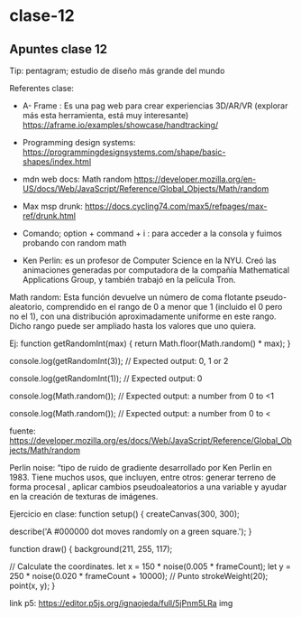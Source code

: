 # clase-12

## Apuntes clase 12 

Tip: pentagram; estudio de diseño más grande del mundo

Referentes clase:

- A- Frame : Es una pag web para crear experiencias 3D/AR/VR (explorar más esta herramienta, está muy interesante)
https://aframe.io/examples/showcase/handtracking/  

- Programming design systems: 
https://programmingdesignsystems.com/shape/basic-shapes/index.html 

- mdn web docs: Math random 
https://developer.mozilla.org/en-US/docs/Web/JavaScript/Reference/Global_Objects/Math/random 

- Max msp drunk: 
https://docs.cycling74.com/max5/refpages/max-ref/drunk.html 

- Comando; option +  command + i : para acceder a la consola y fuimos probando con random math

- Ken Perlin: es un profesor de Computer Science en la NYU. Creó las animaciones generadas por computadora de la compañía Mathematical Applications Group, y también trabajó en la película Tron.

Math random: Esta función devuelve un número de coma flotante pseudo-aleatorio, comprendido en el rango de 0 a menor que 1 (incluido el 0 pero no el 1), con una distribución aproximadamente uniforme en este rango. Dicho rango puede ser ampliado hasta los valores que uno quiera.

Ej: 
function getRandomInt(max) {
  return Math.floor(Math.random() * max);
}

console.log(getRandomInt(3));
// Expected output: 0, 1 or 2

console.log(getRandomInt(1));
// Expected output: 0

console.log(Math.random());
// Expected output: a number from 0 to <1

console.log(Math.random());
// Expected output: a number from 0 to <

fuente: https://developer.mozilla.org/es/docs/Web/JavaScript/Reference/Global_Objects/Math/random 


Perlin noise: “tipo de ruido de gradiente desarrollado por Ken Perlin en 1983. Tiene muchos usos, que incluyen, entre otros: generar terreno de forma procesal , aplicar cambios pseudoaleatorios a una variable y ayudar en la creación de texturas de imágenes.

Ejercicio en clase: 
function setup() {
  createCanvas(300, 300);

  describe('A #000000 dot moves randomly on a green square.');
}

function draw() {
  background(211, 255, 117);

  // Calculate the coordinates.
  let x = 150 * noise(0.005 * frameCount);
  let y = 250 * noise(0.020 * frameCount + 10000);
// Punto
  strokeWeight(20);
  point(x, y);
}

link p5: https://editor.p5js.org/ignaojeda/full/5jPnm5LRa 
img 


